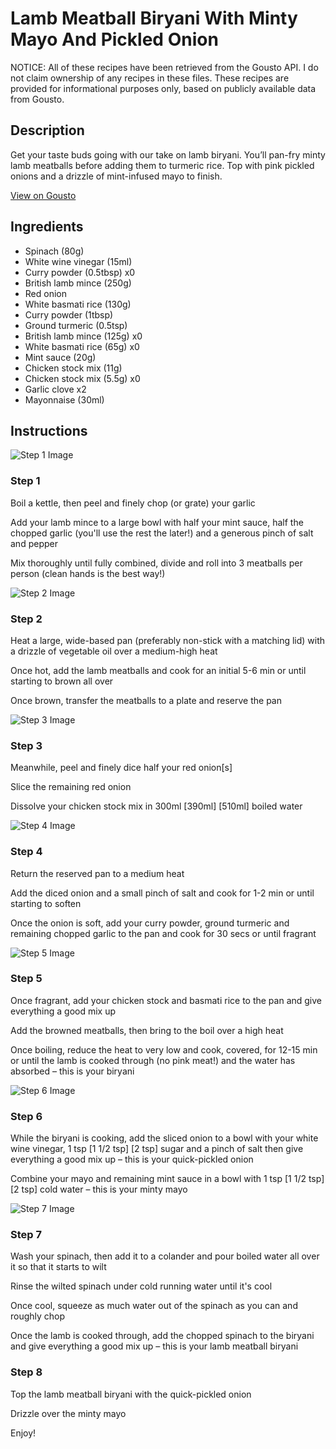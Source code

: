 # Lamb Meatball Biryani With Minty Mayo And Pickled Onion

NOTICE: All of these recipes have been retrieved from the Gousto API. I do not claim ownership of any recipes in these files. These recipes are provided for informational purposes only, based on publicly available data from Gousto.

## Description

Get your taste buds going with our take on lamb biryani. You’ll pan-fry minty lamb meatballs before adding them to turmeric rice. Top with pink pickled onions and a drizzle of mint-infused mayo to finish.

[View on Gousto](https://www.gousto.co.uk/recipes/cookbook/lamb-meatball-biryani-with-minty-mayo-pickled-onions)

## Ingredients

- Spinach (80g)
- White wine vinegar (15ml)
- Curry powder (0.5tbsp) x0
- British lamb mince (250g)
- Red onion
- White basmati rice (130g)
- Curry powder (1tbsp)
- Ground turmeric (0.5tsp)
- British lamb mince (125g) x0
- White basmati rice (65g) x0
- Mint sauce (20g)
- Chicken stock mix (11g)
- Chicken stock mix (5.5g) x0
- Garlic clove x2
- Mayonnaise (30ml)

## Instructions

![Step 1 Image](https://production-media.gousto.co.uk/cms/recipe-step-image/Step-1-1683046804599-x200.jpg)

### Step 1

Boil a kettle, then peel and finely chop (or grate) your garlic

Add your lamb mince to a large bowl with half your mint sauce, half the chopped garlic (you'll use the rest the later!) and a generous pinch of salt and pepper

Mix thoroughly until fully combined, divide and roll into 3 meatballs per person (clean hands is the best way!)

![Step 2 Image](https://production-media.gousto.co.uk/cms/recipe-step-image/Step-2-1683046811150-x200.jpg)

### Step 2

Heat a large, wide-based pan (preferably non-stick with a matching lid) with a drizzle of vegetable oil over a medium-high heat

Once hot, add the lamb meatballs and cook for an initial 5-6 min or until starting to brown all over

Once brown, transfer the meatballs to a plate and reserve the pan

![Step 3 Image](https://production-media.gousto.co.uk/cms/recipe-step-image/Step-3-1683046815098-x200.jpg)

### Step 3

Meanwhile, peel and finely dice half your red onion[s]

Slice the remaining red onion

Dissolve your chicken stock mix in 300ml <span class="text-purple">[390ml]</span> <span class="text-danger">[510ml] </span>boiled water

![Step 4 Image](https://production-media.gousto.co.uk/cms/recipe-step-image/Step-4-1683046819250-x200.jpg)

### Step 4

Return the reserved pan to a medium heat

Add the diced onion and a small pinch of salt and cook for 1-2 min or until starting to soften

Once the onion is soft, add your curry powder, ground turmeric and remaining chopped garlic to the pan and cook for 30 secs or until fragrant

![Step 5 Image](https://production-media.gousto.co.uk/cms/recipe-step-image/Step-5-1683046823900-x200.jpg)

### Step 5

Once fragrant, add your chicken stock and basmati rice to the pan and give everything a good mix up

Add the browned meatballs, then bring to the boil over a high heat

Once boiling, reduce the heat to very low and cook, covered, for 12-15 min or until the lamb is cooked through (no pink meat!) and the water has absorbed  – this is your biryani

![Step 6 Image](https://production-media.gousto.co.uk/cms/recipe-step-image/Step-6-1683046827667-x200.jpg)

### Step 6

While the biryani is cooking, add the sliced onion to a bowl with your white wine vinegar, 1 tsp <span class="text-purple">[1 1/2 tsp]</span> <span class="text-danger">[2 tsp]</span> sugar and a pinch of salt then give everything a good mix up – this is your quick-pickled onion

Combine your mayo and remaining mint sauce in a bowl with 1 tsp <span class="text-purple">[1 1/2 tsp] </span><span class="text-danger">[2 tsp] </span>cold water – this is your minty mayo

![Step 7 Image](https://production-media.gousto.co.uk/cms/recipe-step-image/Step-7-1683046832163-x200.jpg)

### Step 7

Wash your spinach, then add it to a colander and pour boiled water all over it so that it starts to wilt

Rinse the wilted spinach under cold running water until it's cool

Once cool, squeeze as much water out of the spinach as you can and roughly chop

Once the lamb is cooked through, add the chopped spinach to the biryani and give everything a good mix up – this is your lamb meatball biryani

### Step 8

Top the lamb meatball biryani with the quick-pickled onion

Drizzle over the minty mayo

Enjoy!

